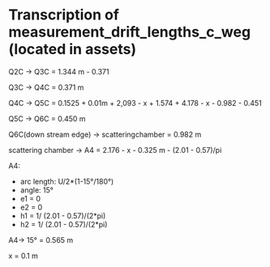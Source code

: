 # Transcription of measurement_drift_lengths_c_weg (located in assets)

Q2C -> Q3C = 1.344 m - 0.371

Q3C -> Q4C = 0.371 m

Q4C -> Q5C = 0.1525 + 0.01m + 2,093 - x + 1.574 + 4.178 - x - 0.982 - 0.451

Q5C -> Q6C = 0.450 m

Q6C(down stream edge) -> scatteringchamber = 0.982 m

scattering chamber -> A4 = 2.176 - x - 0.325 m - (2.01 - 0.57)/pi 

A4: 
* arc length: U/2*(1-15°/180°)
* angle: 15°
* e1 = 0
* e2 = 0
* h1 = 1/ (2.01 - 0.57)/(2*pi)
* h2 = 1/ (2.01 - 0.57)/(2*pi)

A4-> 15° = 0.565 m

x = 0.1 m